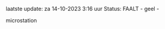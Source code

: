 laatste update: 
za 14-10-2023  3:16   uur 
Status: FAALT - geel - 
<div class="service Y">microstation</div>